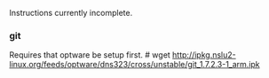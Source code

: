 Instructions currently incomplete.

### git
Requires that optware be setup first.
	# wget http://ipkg.nslu2-linux.org/feeds/optware/dns323/cross/unstable/git_1.7.2.3-1_arm.ipk
